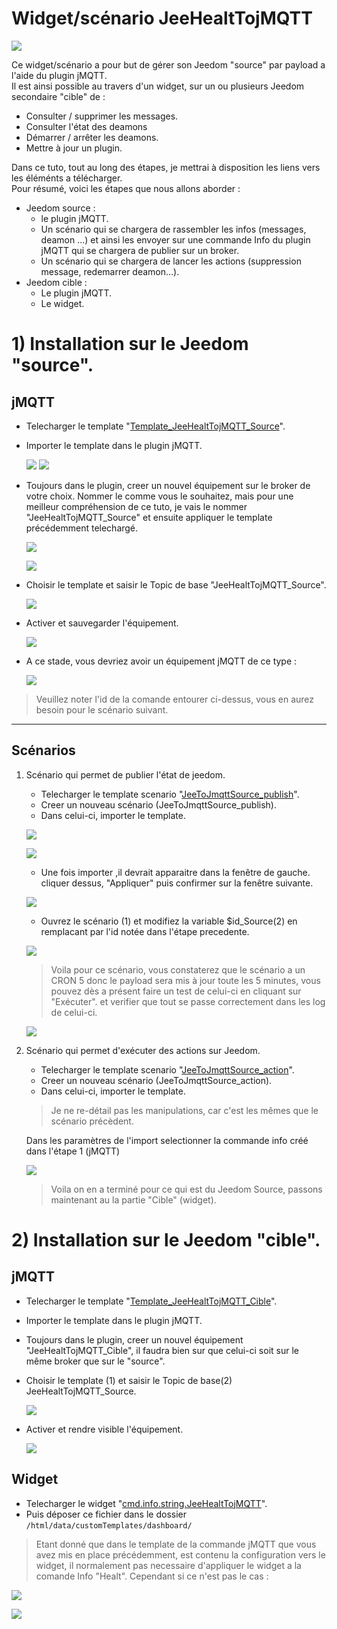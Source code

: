 # Widget/scénario JeeHealtTojMQTT

![](doc/images/widget_1.png)

Ce widget/scénario a pour but de gérer son Jeedom "source" par payload a l'aide du plugin jMQTT.  
Il est ainsi possible au travers d'un widget, sur un ou plusieurs Jeedom secondaire "cible" de :
 - Consulter / supprimer les messages.
 - Consulter l'état des deamons
 - Démarrer / arrêter les deamons.
 - Mettre à jour un plugin.

Dans ce tuto, tout au long des étapes, je mettrai à disposition les liens vers les éléménts a télécharger.  
Pour résumé, voici les étapes que nous allons aborder :

- Jeedom source :
  - le plugin jMQTT.
  - Un scénario qui se chargera de rassembler les infos (messages, deamon ...) et ainsi les envoyer sur une commande Info du plugin jMQTT qui se chargera de publier sur un broker.
  - Un scénario qui se chargera de lancer les actions (suppression message, redemarrer deamon...).
- Jeedom cible :
  - Le plugin jMQTT.
  - Le widget.

# 1) Installation sur le Jeedom "source".
## jMQTT
* Telecharger le template "[Template_JeeHealtTojMQTT_Source](Template_JeeHealtTojMQTT_Source.json)".

* Importer le template dans le plugin jMQTT.

     ![](doc/images/jMQTT_Source_2.png)
     ![](doc/images/jMQTT_Source_3.png)

* Toujours dans le plugin, creer un nouvel équipement sur le broker de votre choix. Nommer le comme vous le souhaitez, mais pour une meilleur compréhension de ce tuto, je vais le nommer "JeeHealtTojMQTT_Source" et ensuite appliquer le template précédemment telechargé.
     
	 ![](doc/images/jMQTT_Source_1.png)
	 
     ![](doc/images/jMQTT_Source_4.png)

* Choisir le template et saisir le Topic de base "JeeHealtTojMQTT_Source".

     ![](doc/images/jMQTT_Source_5.png)

* Activer et sauvegarder l'équipement.

     ![](doc/images/jMQTT_Source_6.png)

* A ce stade, vous devriez avoir un équipement jMQTT de ce type :

     ![](doc/images/jMQTT_Source_7.png)

> Veuillez noter l'id de la comande entourer ci-dessus, vous en aurez besoin pour le scénario suivant.

----------------------------------------------------------------------------------------------
## Scénarios

1) Scénario qui permet de publier l'état de jeedom.

     * Telecharger le template scenario "[JeeToJmqttSource_publish](JeeToJmqttSource_publish.json)".
     * Creer un nouveau scénario (JeeToJmqttSource_publish).
	 * Dans celui-ci, importer le template.
	 
	 ![](doc/images/JeeToJmqttSource_publish_1.png)
	 
	 ![](doc/images/JeeToJmqttSource_publish_2.png)
	 
	 * Une fois importer ,il devrait apparaitre dans la fenêtre de gauche. cliquer dessus, "Appliquer" puis confirmer sur la fenêtre suivante.
	 
	 ![](doc/images/JeeToJmqttSource_publish_3.png)
	 
	 * Ouvrez le scénario (1) et modifiez la variable $id_Source(2) en remplacant par l'id notée dans l'étape precedente.
	 
	 ![](doc/images/JeeToJmqttSource_publish_4.png)
	 
     > Voila pour ce scénario, vous constaterez que le scénario a un CRON 5 donc le payload sera mis à jour toute les 5 minutes, vous pouvez dès a présent faire un test de celui-ci en cliquant sur "Exécuter".
et verifier que tout se passe correctement dans les log de celui-ci.

     ![](doc/images/JeeToJmqttSource_publish_5.png)

2) Scénario qui permet d'exécuter des actions sur Jeedom.

     * Telecharger le template scenario "[JeeToJmqttSource_action](JeeToJmqttSource_action.json)".
     * Creer un nouveau scénario (JeeToJmqttSource_action).
	 * Dans celui-ci, importer le template.
	 > Je ne re-détail pas les manipulations, car c'est les mêmes que le scénario précèdent.
	 
	 Dans les paramètres de l'import selectionner la commande info créé dans l'étape 1 (jMQTT)
	 
	 ![](doc/images/JeeToJmqttSource_action_1.png)
	 
	 > Voila on en a terminé pour ce qui est du Jeedom Source, passons maintenant au la partie "Cible" (widget).

# 2) Installation sur le Jeedom "cible".
 ## jMQTT
* Telecharger le template "[Template_JeeHealtTojMQTT_Cible](Template_JeeHealtTojMQTT_Cible.json)".
* Importer le template dans le plugin jMQTT.
* Toujours dans le plugin, creer un nouvel équipement "JeeHealtTojMQTT_Cible", il faudra bien sur que celui-ci soit sur le même broker que sur le "source".
* Choisir le template (1) et saisir le Topic de base(2) JeeHealtTojMQTT_Source.

     ![](doc/images/jMQTT_Cible_1.png)
	 
* Activer et rendre visible l'équipement.

     ![](doc/images/jMQTT_Cible_2.png)

 ## Widget
 * Telecharger le widget "[cmd.info.string.JeeHealtTojMQTT](cmd.info.string.JeeHealtTojMQTT.html)".
 * Puis déposer ce fichier dans le dossier `/html/data/customTemplates/dashboard/`
  > Etant donné que dans le template de la commande jMQTT que vous avez mis en place précédemment, est contenu la configuration vers le widget, il normalement pas necessaire d'appliquer le widget a la comande Info "Healt".
  Cependant si ce n'est pas le cas :
  
  ![](doc/images/Widget_Cible_1.png)
  
  ![](doc/images/Widget_Cible_2.png)